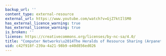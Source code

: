 ```yaml
---
backup_url: ''
content_type: external-resource
external_url: https://www.youtube.com/watch?v=GjZ7ktIlSM0
has_external_licence_warning: true
has_external_license_warning: true
is_broken: ''
license: https://creativecommons.org/licenses/by-nc-sa/4.0/
title: "Computer Networks\u2014The Heralds of Resource Sharing (Arpanet, 1972)"
uid: c42f918f-239a-4a21-98b9-e40d856ed026
---
```

